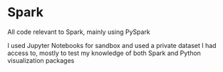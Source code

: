 # Spark
All code relevant to Spark, mainly using PySpark

I used Jupyter Notebooks for sandbox and used a private dataset I had access to, mostly to test my knowledge of both Spark and Python visualization packages
